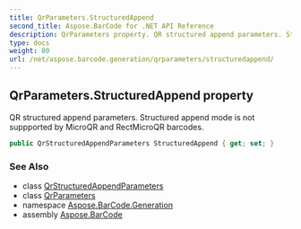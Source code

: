 ```yaml
---
title: QrParameters.StructuredAppend
second_title: Aspose.BarCode for .NET API Reference
description: QrParameters property. QR structured append parameters. Structured append mode is not suppported by MicroQR and RectMicroQR barcodes
type: docs
weight: 80
url: /net/aspose.barcode.generation/qrparameters/structuredappend/
---
```

## QrParameters.StructuredAppend property

QR structured append parameters. Structured append mode is not suppported by MicroQR and RectMicroQR barcodes.

```csharp
public QrStructuredAppendParameters StructuredAppend { get; set; }
```

### See Also

* class [QrStructuredAppendParameters](../../qrstructuredappendparameters/)
* class [QrParameters](../)
* namespace [Aspose.BarCode.Generation](../../qrparameters/)
* assembly [Aspose.BarCode](../../../)


